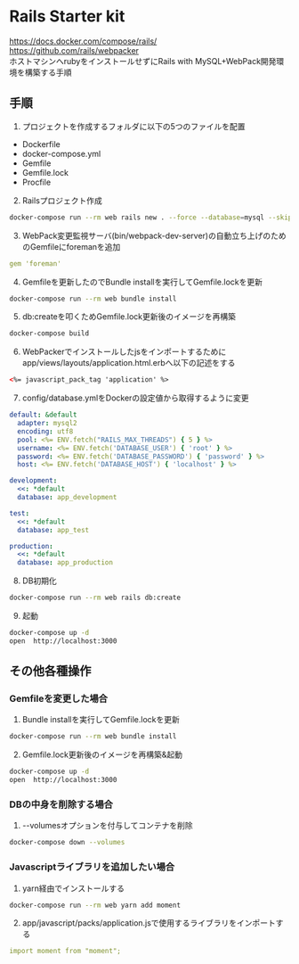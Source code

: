 # Rails Starter kit

https://docs.docker.com/compose/rails/  
https://github.com/rails/webpacker  
ホストマシンへrubyをインストールせずにRails with MySQL+WebPack開発環境を構築する手順

## 手順

1. プロジェクトを作成するフォルダに以下の5つのファイルを配置
- Dockerfile
- docker-compose.yml
- Gemfile
- Gemfile.lock
- Procfile

2. Railsプロジェクト作成
```bash
docker-compose run --rm web rails new . --force --database=mysql --skip-bundle --webpack
```

3. WebPack変更監視サーバ(bin/webpack-dev-server)の自動立ち上げのためのGemfileにforemanを追加
```yml
gem 'foreman'
```

4. Gemfileを更新したのでBundle installを実行してGemfile.lockを更新
```bash
docker-compose run --rm web bundle install
```

5. db:createを叩くためGemfile.lock更新後のイメージを再構築
```bash
docker-compose build
```

6. WebPackerでインストールしたjsをインポートするためにapp/views/layouts/application.html.erbへ以下の記述をする
```xml
<%= javascript_pack_tag 'application' %>
```

7. config/database.ymlをDockerの設定値から取得するように変更
```yml
default: &default
  adapter: mysql2
  encoding: utf8
  pool: <%= ENV.fetch("RAILS_MAX_THREADS") { 5 } %>
  username: <%= ENV.fetch('DATABASE_USER') { 'root' } %>
  password: <%= ENV.fetch('DATABASE_PASSWORD') { 'password' } %>
  host: <%= ENV.fetch('DATABASE_HOST') { 'localhost' } %>

development:
  <<: *default
  database: app_development

test:
  <<: *default
  database: app_test

production:
  <<: *default
  database: app_production
```

8. DB初期化
```bash
docker-compose run --rm web rails db:create
```

9. 起動
```bash
docker-compose up -d
open  http://localhost:3000
```

## その他各種操作

### Gemfileを変更した場合

1. Bundle installを実行してGemfile.lockを更新
```bash
docker-compose run --rm web bundle install
```

2. Gemfile.lock更新後のイメージを再構築&起動
```bash
docker-compose up -d
open  http://localhost:3000
```

### DBの中身を削除する場合

1. --volumesオプションを付与してコンテナを削除
```bash
docker-compose down --volumes
```

### Javascriptライブラリを追加したい場合

1. yarn経由でインストールする
```bash
docker-compose run --rm web yarn add moment
```

2. app/javascript/packs/application.jsで使用するライブラリをインポートする
```yml
import moment from "moment";
```
